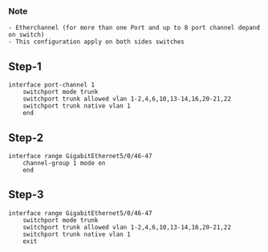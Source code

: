 
### Note
    - Etherchannel (for more than one Port and up to 8 port channel depand on switch)
    - This configuration apply on both sides switches


## Step-1
```
interface port-channel 1
    switchport mode trunk
    switchport trunk allowed vlan 1-2,4,6,10,13-14,16,20-21,22
    switchport trunk native vlan 1
    end
```
## Step-2
```
interface range GigabitEthernet5/0/46-47
    channel-group 1 mode on
    end
```

## Step-3
```
interface range GigabitEthernet5/0/46-47
    switchport mode trunk
    switchport trunk allowed vlan 1-2,4,6,10,13-14,16,20-21,22
    switchport trunk native vlan 1
    exit
```        
